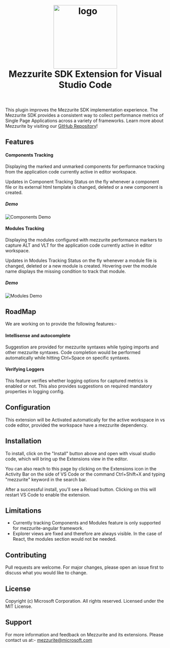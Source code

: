 <h1 align="center">
  <br>
    <img src="https://github.com/Microsoft/vscode-mezzurite/blob/master/icon.png?raw=true" alt="logo" width="200">
  <br>
  Mezzurite SDK Extension for Visual Studio Code
  <br>
  <br>
</h1>

This plugin improves the Mezzurite SDK implementation experience. The Mezzurite
SDK provides a consistent way to collect performance metrics of Single Page
Applications across a variety of frameworks. Learn more about Mezzurite by
visiting our [GitHub Repository](https://github.com/Microsoft/Mezzurite)!

## Features

#### Components Tracking

Displaying the marked and unmarked components for performance tracking from the
application code currently active in editor workspace.

Updates in Component Tracking Status on the fly whenever a component file or its
external html template is changed, deleted or a new component is created.

##### Demo

![Components Demo](https://github.com/Microsoft/vscode-mezzurite/blob/master/resources/components_demo.gif?raw=true)

#### Modules Tracking

Displaying the modules configured with mezzurite performance markers to capture
ALT and VLT for the application code currently active in editor workspace.

Updates in Modules Tracking Status on the fly whenever a module file is changed,
deleted or a new module is created. Hovering over the module name displays the
missing condition to track that module.

##### Demo

![Modules Demo](https://github.com/Microsoft/vscode-mezzurite/blob/master/resources/modules_demo.gif?raw=true)

## RoadMap

We are working on to provide the following features:-

#### Intellisense and autocomplete

Suggestion are provided for mezzurite syntaxes while typing imports and other
mezzurite syntaxes. Code completion would be performed automatically while
hitting Ctrl+Space on specific syntaxes.

#### Verifying Loggers

This feature verifies whether logging options for captured metrics is enabled or
not. This also provides suggestions on required mandatory properties in logging
config.

## Configuration

This extension will be Activated automatically for the active workspace in vs
code editor, provided the workspace have a mezzurite dependency.

## Installation

To install, click on the "Install" button above and open with visual studio
code, which will bring up the Extensions view in the editor.

You can also reach to this page by clicking on the Extensions icon in the
Activity Bar on the side of VS Code or the command Ctrl+Shift+X and typing
"mezzurite" keyword in the search bar.

After a successful install, you'll see a Reload button. Clicking on this will
restart VS Code to enable the extension.

## Limitations

-   Currently tracking Components and Modules feature is only supported for
    mezzurite-angular framework.
-   Explorer views are fixed and therefore are always visible. In the case of
    React, the modules section would not be needed.

## Contributing

Pull requests are welcome. For major changes, please open an issue first to
discuss what you would like to change.

## License

Copyright (c) Microsoft Corporation. All rights reserved. Licensed under the MIT
License.

## Support

For more information and feedback on Mezzurite and its extensions. Please
contact us at:- [mezzurite@microsoft.com](mailto:mezzurite@microsoft.com)

